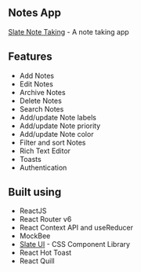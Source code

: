 ## Notes App

[Slate Note Taking](https://slate-note-taking.netlify.app/) - A note taking app

## Features

- Add Notes
- Edit Notes
- Archive Notes
- Delete Notes
- Search Notes
- Add/update Note labels
- Add/update Note priority
- Add/update Note color
- Filter and sort Notes
- Rich Text Editor
- Toasts
- Authentication

## Built using

- ReactJS
- React Router v6
- React Context API and useReducer
- MockBee
- [Slate UI](https://slateui.netlify.app/) - CSS Component Library
- React Hot Toast 
- React Quill

<!-- ## Preview
![image](https://user-images.githubusercontent.com/77036784/162217357-1cdd27b6-4f0a-4534-89da-7bee118a742d.png) -->
